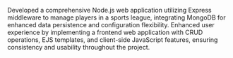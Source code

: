 Developed a comprehensive Node.js web application utilizing Express middleware to manage players in a sports league, integrating MongoDB for enhanced data persistence and configuration flexibility. Enhanced user experience by implementing a frontend web application with CRUD operations, EJS templates, and client-side JavaScript features, ensuring consistency and usability throughout the project.
